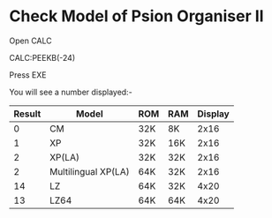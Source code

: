 # Check Model of Psion Organiser II
Open CALC

CALC:PEEKB(-24) 

Press EXE                

You will see a number displayed:-

| Result | Model | ROM | RAM | Display |
|--------|-------|-----|-----|-------- |
| 0 | CM | 32K | 8K | 2x16 |
| 1 | XP | 32K | 16K | 2x16 |
| 2 | XP(LA) | 32K | 32K | 2x16 |
| 2 | Multilingual XP(LA) | 64K | 32K | 2x16 |
| 14 | LZ	| 64K	 | 32K | 4x20 |
| 13 | LZ64	| 64K | 64K | 4x20 |
